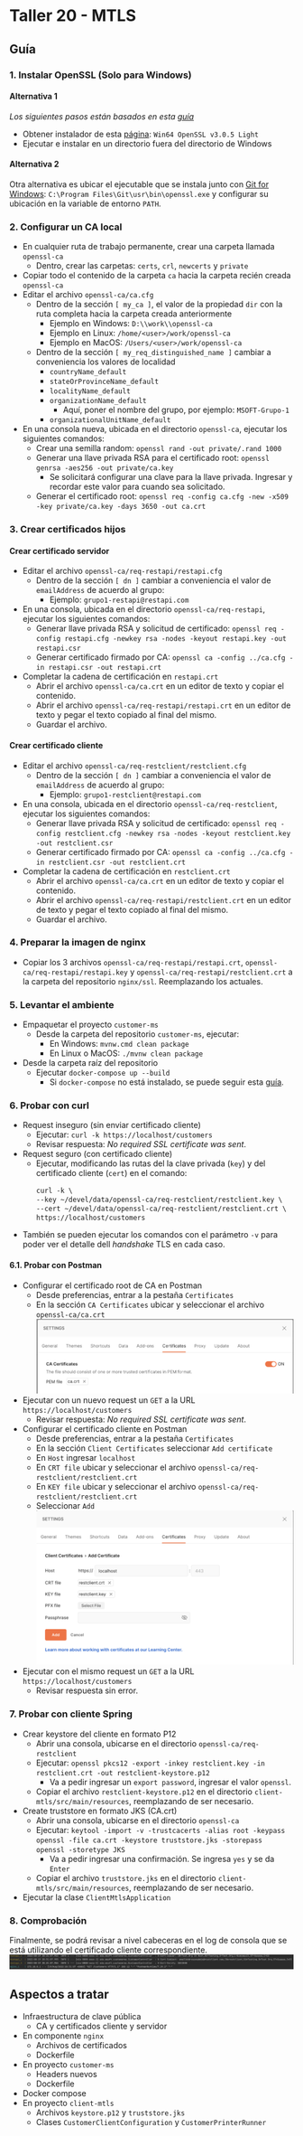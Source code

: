# Taller 20 - MTLS

## Guía

### 1. Instalar OpenSSL (Solo para Windows)

#### Alternativa 1

*Los siguientes pasos están basados en esta [guía](https://www.cloudinsidr.com/content/how-to-install-the-most-recent-version-of-openssl-on-windows-10-in-64-bit/)*

- Obtener instalador de esta [página](https://slproweb.com/products/Win32OpenSSL.html): `Win64 OpenSSL v3.0.5 Light`
- Ejecutar e instalar en un directorio fuera del directorio de Windows

#### Alternativa 2

Otra alternativa es ubicar el ejecutable que se instala junto con [Git for Windows](https://gitforwindows.org/): `C:\Program Files\Git\usr\bin\openssl.exe` y configurar su ubicación en la variable de entorno `PATH`.


### 2. Configurar un CA local

- En cualquier ruta de trabajo permanente, crear una carpeta llamada `openssl-ca`
  - Dentro, crear las carpetas: `certs`, `crl`, `newcerts` y `private` 
- Copiar todo el contenido de la carpeta `ca` hacia la carpeta recién creada `openssl-ca`
- Editar el archivo `openssl-ca/ca.cfg`
  - Dentro de la sección `[ my_ca ]`, el valor de la propiedad `dir` con la ruta completa hacia la carpeta creada anteriormente
    - Ejemplo en Windows: `D:\\work\\openssl-ca`
    - Ejemplo en Linux: `/home/<user>/work/openssl-ca`
    - Ejemplo en MacOS: `/Users/<user>/work/openssl-ca`
  - Dentro de la sección `[ my_req_distinguished_name ]` cambiar a conveniencia los valores de localidad
    - `countryName_default`
    - `stateOrProvinceName_default`
    - `localityName_default`
    - `organizationName_default`
      - Aquí, poner el nombre del grupo, por ejemplo: `MSOFT-Grupo-1`
    - `organizationalUnitName_default`
- En una consola nueva, ubicada en el directorio `openssl-ca`, ejecutar los siguientes comandos:
  - Crear una semilla random: `openssl rand -out private/.rand 1000`
  - Generar una llave privada RSA para el certificado root: `openssl genrsa -aes256 -out private/ca.key`
    - Se solicitará configurar una clave para la llave privada. Ingresar y recordar este valor para cuando sea solicitado. 
  - Generar el certificado root: `openssl req -config ca.cfg -new -x509 -key private/ca.key -days 3650 -out ca.crt`

### 3. Crear certificados hijos

#### Crear certificado servidor
- Editar el archivo `openssl-ca/req-restapi/restapi.cfg`
  - Dentro de la sección `[ dn ]` cambiar a conveniencia el valor de `emailAddress` de acuerdo al grupo:
    - Ejemplo: `grupo1-restapi@restapi.com`
- En una consola, ubicada en el directorio `openssl-ca/req-restapi`, ejecutar los siguientes comandos:
  - Generar llave privada RSA y solicitud de certificado: `openssl req -config restapi.cfg -newkey rsa -nodes -keyout restapi.key -out restapi.csr`
  - Generar certificado firmado por CA: `openssl ca -config ../ca.cfg -in restapi.csr -out restapi.crt`
- Completar la cadena de certificación en `restapi.crt`
  - Abrir el archivo `openssl-ca/ca.crt` en un editor de texto y copiar el contenido.
  - Abrir el archivo `openssl-ca/req-restapi/restapi.crt` en un editor de texto y pegar el texto copiado al final del mismo.
  - Guardar el archivo.

#### Crear certificado cliente
- Editar el archivo `openssl-ca/req-restclient/restclient.cfg`
    - Dentro de la sección `[ dn ]` cambiar a conveniencia el valor de `emailAddress` de acuerdo al grupo:
        - Ejemplo: `grupo1-restclient@restapi.com`
- En una consola, ubicada en el directorio `openssl-ca/req-restclient`, ejecutar los siguientes comandos:
    - Generar llave privada RSA y solicitud de certificado: `openssl req -config restclient.cfg -newkey rsa -nodes -keyout restclient.key -out restclient.csr`
    - Generar certificado firmado por CA: `openssl ca -config ../ca.cfg -in restclient.csr -out restclient.crt`
- Completar la cadena de certificación en `restclient.crt`
    - Abrir el archivo `openssl-ca/ca.crt` en un editor de texto y copiar el contenido.
    - Abrir el archivo `openssl-ca/req-restapi/restclient.crt` en un editor de texto y pegar el texto copiado al final del mismo.
    - Guardar el archivo.

### 4. Preparar la imagen de nginx
- Copiar los 3 archivos `openssl-ca/req-restapi/restapi.crt`, `openssl-ca/req-restapi/restapi.key` y `openssl-ca/req-restapi/restclient.crt` a la carpeta del repositorio `nginx/ssl`. Reemplazando los actuales.

### 5. Levantar el ambiente
- Empaquetar el proyecto `customer-ms`
  - Desde la carpeta del repositorio `customer-ms`, ejecutar:
    - En Windows: `mvnw.cmd clean package` 
    - En Linux o MacOS: `./mvnw clean package`
- Desde la carpeta raíz del repositorio
  - Ejecutar `docker-compose up --build`
    - Si `docker-compose` no está instalado, se puede seguir esta [guía](https://docs.docker.com/compose/install/).

### 6. Probar con curl

- Request inseguro (sin enviar certificado cliente)
  - Ejecutar: `curl -k https://localhost/customers`
  - Revisar respuesta: *No required SSL certificate was sent*.
- Request seguro (con certificado cliente)
  - Ejecutar, modificando las rutas del la clave privada (`key`) y del certificado cliente (`cert`) en el comando:
    ```
    curl -k \
    --key ~/devel/data/openssl-ca/req-restclient/restclient.key \
    --cert ~/devel/data/openssl-ca/req-restclient/restclient.crt \
    https://localhost/customers
    ```
- También se pueden ejecutar los comandos con el parámetro `-v` para poder ver el detalle dell *handshake* TLS en cada caso.

#### 6.1. Probar con Postman

- Configurar el certificado root de CA en Postman
  - Desde preferencias, entrar a la pestaña `Certificates`
  - En la sección `CA Certificates` ubicar y seleccionar el archivo `openssl-ca/ca.crt`
  ![](docs/postman-ca-cert-settings.png)
- Ejecutar con un nuevo request un `GET` a la URL `https://localhost/customers`
  - Revisar respuesta: *No required SSL certificate was sent*.
- Configurar el certificado cliente en Postman
  - Desde preferencias, entrar a la pestaña `Certificates`
  - En la sección `Client Certificates` seleccionar `Add certificate`
  - En `Host` ingresar `localhost`
  - En `CRT file` ubicar y seleccionar el archivo `openssl-ca/req-restclient/restclient.crt`
  - En `KEY file` ubicar y seleccionar el archivo `openssl-ca/req-restclient/restclient.crt`
  - Seleccionar `Add`
  ![](docs/postman-client-cert-settings.png)
- Ejecutar con el mismo request un `GET` a la URL `https://localhost/customers`
  - Revisar respuesta sin error.

### 7. Probar con cliente Spring

- Crear keystore del cliente en formato P12
  - Abrir una consola, ubicarse en el directorio `openssl-ca/req-restclient` 
  - Ejecutar: `openssl pkcs12 -export -inkey restclient.key -in restclient.crt -out restclient-keystore.p12`
    - Va a pedir ingresar un `export password`, ingresar el valor `openssl`.
  - Copiar el archivo `restclient-keystore.p12` en el directorio `client-mtls/src/main/resources`, reemplazando de ser necesario.
- Create truststore en formato JKS (CA.crt)
  - Abrir una consola, ubicarse en el directorio `openssl-ca` 
  - Ejecutar: `keytool -import -v -trustcacerts -alias root -keypass openssl -file ca.crt -keystore truststore.jks -storepass openssl -storetype JKS`
    - Va a pedir ingresar una confirmación. Se ingresa `yes` y se da `Enter`
  - Copiar el archivo `truststore.jks` en el directorio `client-mtls/src/main/resources`, reemplazando de ser necesario.
- Ejecutar la clase `ClientMtlsApplication`

### 8. Comprobación

Finalmente, se podrá revisar a nivel cabeceras en el log de consola que se está utilizando el certificado cliente correspondiente.
![](docs/result-check.png)

## Aspectos a tratar
- Infraestructura de clave pública
  - CA y certificados cliente y servidor
- En componente `nginx`
  - Archivos de certificados
  - Dockerfile
- En proyecto `customer-ms`
  - Headers nuevos
  - Dockerfile
- Docker compose
- En proyecto `client-mtls`
  - Archivos `keystore.p12` y `truststore.jks`
  - Clases `CustomerClientConfiguration` y `CustomerPrinterRunner`
